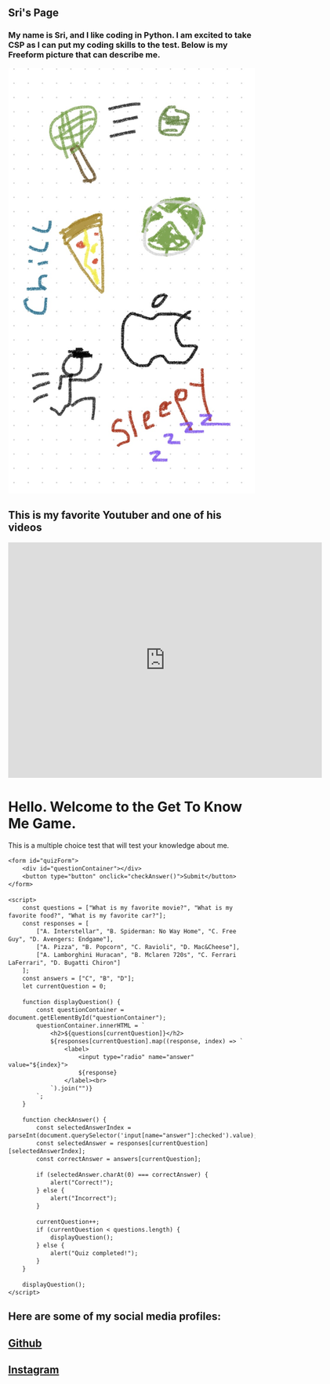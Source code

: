 


## Sri's Page
### My name is Sri, and I like coding in Python. I am excited to take CSP as I can put my coding skills to the test. Below is my Freeform picture that can describe me.

![](images/IMG_3155.jpg)

## This is my favorite Youtuber and one of his videos
<iframe
    width="640"
    height="480"
    src="https://www.youtube.com/embed/guXTAOcrZaY"
    frameborder="0"
    allow="autoplay; encrypted-media"
    allowfullscreen
>
</iframe>


<html>
<head>
    <title>Get To Know Me Game</title>
</head>
<body>
    <h1>Hello. Welcome to the Get To Know Me Game.</h1>
    <p>This is a multiple choice test that will test your knowledge about me.</p>

    <form id="quizForm">
        <div id="questionContainer"></div>
        <button type="button" onclick="checkAnswer()">Submit</button>
    </form>

    <script>
        const questions = ["What is my favorite movie?", "What is my favorite food?", "What is my favorite car?"];
        const responses = [
            ["A. Interstellar", "B. Spiderman: No Way Home", "C. Free Guy", "D. Avengers: Endgame"],
            ["A. Pizza", "B. Popcorn", "C. Ravioli", "D. Mac&Cheese"],
            ["A. Lamborghini Huracan", "B. Mclaren 720s", "C. Ferrari LaFerrari", "D. Bugatti Chiron"]
        ];
        const answers = ["C", "B", "D"];
        let currentQuestion = 0;

        function displayQuestion() {
            const questionContainer = document.getElementById("questionContainer");
            questionContainer.innerHTML = `
                <h2>${questions[currentQuestion]}</h2>
                ${responses[currentQuestion].map((response, index) => `
                    <label>
                        <input type="radio" name="answer" value="${index}">
                        ${response}
                    </label><br>
                `).join("")}
            `;
        }

        function checkAnswer() {
            const selectedAnswerIndex = parseInt(document.querySelector('input[name="answer"]:checked').value);
            const selectedAnswer = responses[currentQuestion][selectedAnswerIndex];
            const correctAnswer = answers[currentQuestion];

            if (selectedAnswer.charAt(0) === correctAnswer) {
                alert("Correct!");
            } else {
                alert("Incorrect");
            }

            currentQuestion++;
            if (currentQuestion < questions.length) {
                displayQuestion();
            } else {
                alert("Quiz completed!");
            }
        }

        displayQuestion();
    </script>
</body>
</html>

## Here are some of my social media profiles:
## [Github](https://github.com/SriS126)  

## [Instagram](https://www.instagram.com/sri__s126/?next=%2F)